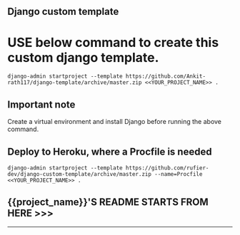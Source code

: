 ## Django custom template

# USE below command to create this custom django template.
```
django-admin startproject --template https://github.com/Ankit-rath117/django-template/archive/master.zip <<YOUR_PROJECT_NAME>> .
```

## Important note

Create a virtual environment and install Django before running the above command.

## Deploy to Heroku, where a Procfile is needed
```
django-admin startproject --template https://github.com/rufier-dev/django-custom-template/archive/master.zip --name=Procfile <<YOUR_PROJECT_NAME>> .
```

## {{project_name}}'S README STARTS FROM HERE >>>
***